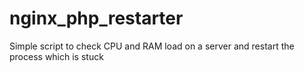 # nginx_php_restarter
Simple script to check CPU and RAM load on a server and restart the process which is stuck
